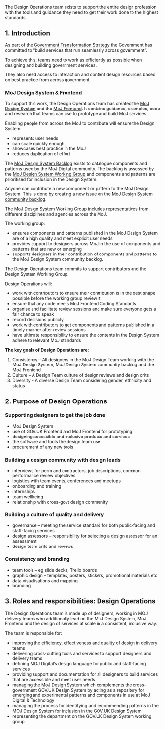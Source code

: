 The Design Operations team exists to support the entire design profession with the tools and guidance they need to get their work done to the highest standards.

## 1. Introduction
As part of the [Government Transformation Strategy](https://www.gov.uk/government/publications/government-transformation-strategy-2017-to-2020/government-transformation-strategy#vision-and-objectives) the Government has committed to “build services that run seamlessly across government”.

To achieve this, teams need to work as efficiently as possible when designing and building government services.

They also need access to interaction and content design resources based on best practice from across government.

### MoJ Design System & Frontend
To support this work, the Design Operations team has created the [MoJ Design System](https://github.com/ministryofjustice/mojdt-design-system) and the [MoJ Frontend](https://github.com/ministryofjustice/mojdt-frontend). It contains guidance, examples, code and research that teams can use to prototype and build MoJ services.

Enabling people from across the MoJ to contribute will ensure the Design System:

- represents user needs
- can scale quickly enough
- showcases best practice in the MoJ
- reduces duplication of effort

The [MoJ Design System Backlog](https://github.com/ministryofjustice/mojdt-design-system-backlog) exists to catalogue components and patterns used by the MoJ Digital community. The backlog is assessed by the [MoJ Design System Working Group](/community/design-system-working-group/) and components and patterns are prioritised for inclusion in the Design System.

Anyone can contribute a new component or pattern to the MoJ Design System. This is done by creating a new issue on the [MoJ Design System community backlog](https://github.com/ministryofjustice/mojdt-design-system-backlog).

The MoJ Design System Working Group includes representatives from different disciplines and agencies across the MoJ.

The working group:

- ensures components and patterns published in the MoJ Design System are of a high quality and meet explicit user needs
- provides support to designers across MoJ in the use of components and patterns that are new or emerging
- supports designers in their contribution of components and patterns to the MoJ Design System community backlog.

The Design Operations team commits to support contributors and the Design System Working Group.

Design Operations will:

- work with contributors to ensure their contribution is in the best shape possible before the working group review it
- ensure that any code meets MoJ Frontend Coding Standards
- organise and facilitate review sessions and make sure everyone gets a fair chance to speak
- record decisions publicly
- work with contributors to get components and patterns published in a timely manner after review sessions
- have ultimate responsibility to ensure the contents in the Design System adhere to relevant MoJ standards

**The key goals of Design Operations are:**
1. Consistency – All designers in the MoJ Design Team working with the MoJ Design System, MoJ Design System community backlog and the MoJ Frontend
2. Culture – A Design Team culture of design reviews and design crits
3. Diversity – A diverse Design Team considering gender, ethnicity and status

## 2. Purpose of Design Operations

### Supporting designers to get the job done
- MoJ Design System
- use of GOV.UK Frontend and MoJ Frontend for prototyping
- designing accessible and inclusive products and services
- the software and tools the design team use
- procurement of any new tools

### Building a design community with design leads
- interviews for perm and contractors, job descriptions, common performance review objectives
- logistics with team events, conferences and meetups
- onboarding and training
- internships
- team wellbeing
- relationship with cross-govt design community

### Building a culture of quality and delivery
- governance – meeting the service standard for both public-facing and staff-facing services
- design assessors – responsibility for selecting a design assessor for an assessment
- design team crits and reviews

### Consistency and branding
- team tools – eg slide decks, Trello boards
- graphic design – templates, posters, stickers, promotional materials etc
- data visualisations and mapping
- branding

## 3. Roles and responsibilities: Design Operations
The Design Operations team is made up of designers, working in MOJ delivery teams who additionally lead on the MoJ Design System, MoJ Frontend and the design of services at scale in a consistent, inclusive way.

The team is responsible for:

- improving the efficiency, effectiveness and quality of design in delivery teams
- delivering cross-cutting tools and services to support designers and delivery teams
- defining MOJ Digital’s design language for public and staff-facing services
- providing support and documentation for all designers to build services that are accessible and meet user needs
- managing the MoJ Design System which complements the cross-government GOV.UK Design System by acting as a repository for emerging and experimental patterns and components in use at MoJ Digital & Technology
- managing the process for identifying and recommending patterns in the MOJ Design System for inclusion in the GOV.UK Design System
- representing the department on the GOV.UK Design System working group
